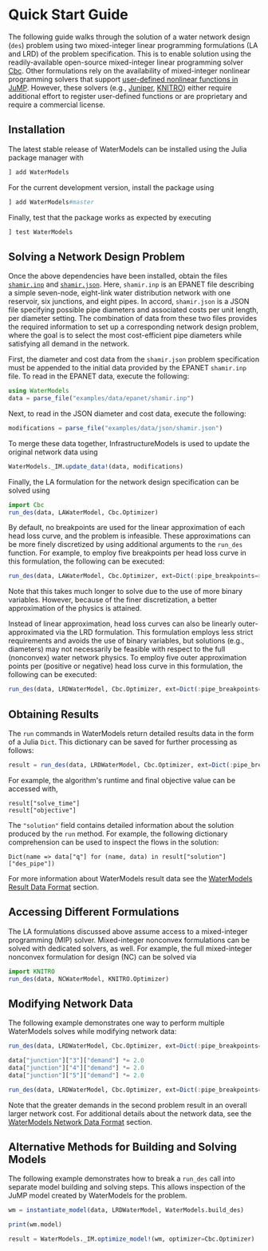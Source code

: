 # Quick Start Guide
The following guide walks through the solution of a water network design (`des`) problem using two mixed-integer linear programming formulations (LA and LRD) of the problem specification.
This is to enable solution using the readily-available open-source mixed-integer linear programming solver [Cbc](https://github.com/JuliaOpt/Cbc.jl).
Other formulations rely on the availability of mixed-integer nonlinear programming solvers that support [user-defined nonlinear functions in JuMP](http://www.juliaopt.org/JuMP.jl/dev/nlp/#User-defined-Functions-1).
However, these solvers (e.g., [Juniper](https://github.com/lanl-ansi/Juniper.jl), [KNITRO](https://github.com/JuliaOpt/KNITRO.jl)) either require additional effort to register user-defined functions or are proprietary and require a commercial license.

## Installation
The latest stable release of WaterModels can be installed using the Julia package manager with
```julia
] add WaterModels
```

For the current development version, install the package using
```julia
] add WaterModels#master
```

Finally, test that the package works as expected by executing
```julia
] test WaterModels
```

## Solving a Network Design Problem
Once the above dependencies have been installed, obtain the files [`shamir.inp`](https://raw.githubusercontent.com/lanl-ansi/WaterModels.jl/master/examples/data/epanet/shamir.inp) and [`shamir.json`](https://raw.githubusercontent.com/lanl-ansi/WaterModels.jl/master/examples/data/json/shamir.json).
Here, `shamir.inp` is an EPANET file describing a simple seven-node, eight-link water distribution network with one reservoir, six junctions, and eight pipes.
In accord, `shamir.json` is a JSON file specifying possible pipe diameters and associated costs per unit length, per diameter setting.
The combination of data from these two files provides the required information to set up a corresponding network design problem, where the goal is to select the most cost-efficient pipe diameters while satisfying all demand in the network.

First, the diameter and cost data from the `shamir.json` problem specification must be appended to the initial data provided by the EPANET `shamir.inp` file.
To read in the EPANET data, execute the following:

```julia
using WaterModels
data = parse_file("examples/data/epanet/shamir.inp")
```

Next, to read in the JSON diameter and cost data, execute the following:
```julia
modifications = parse_file("examples/data/json/shamir.json")
```

To merge these data together, InfrastructureModels is used to update the original network data using
```julia
WaterModels._IM.update_data!(data, modifications)
```

Finally, the LA formulation for the network design specification can be solved using
```julia
import Cbc
run_des(data, LAWaterModel, Cbc.Optimizer)
```

By default, no breakpoints are used for the linear approximation of each head loss curve, and the problem is infeasible.
These approximations can be more finely discretized by using additional arguments to the `run_des` function.
For example, to employ five breakpoints per head loss curve in this formulation, the following can be executed:
```julia
run_des(data, LAWaterModel, Cbc.Optimizer, ext=Dict(:pipe_breakpoints=>5))
```
Note that this takes much longer to solve due to the use of more binary variables.
However, because of the finer discretization, a better approximation of the physics is attained.

Instead of linear approximation, head loss curves can also be linearly outer-approximated via the LRD formulation.
This formulation employs less strict requirements and avoids the use of binary variables, but solutions (e.g., diameters) may not necessarily be feasible with respect to the full (nonconvex) water network physics.
To employ five outer approximation points per (positive or negative) head loss curve in this formulation, the following can be executed:
```julia
run_des(data, LRDWaterModel, Cbc.Optimizer, ext=Dict(:pipe_breakpoints=>5))
```

## Obtaining Results
The `run` commands in WaterModels return detailed results data in the form of a Julia `Dict`.
This dictionary can be saved for further processing as follows:
```julia
result = run_des(data, LRDWaterModel, Cbc.Optimizer, ext=Dict(:pipe_breakpoints=>5))
```

For example, the algorithm's runtime and final objective value can be accessed with,
```
result["solve_time"]
result["objective"]
```

The `"solution"` field contains detailed information about the solution produced by the `run` method.
For example, the following dictionary comprehension can be used to inspect the flows in the solution:
```
Dict(name => data["q"] for (name, data) in result["solution"]["des_pipe"])
```

For more information about WaterModels result data see the [WaterModels Result Data Format](@ref) section.

## Accessing Different Formulations
The LA formulations discussed above assume access to a mixed-integer programming (MIP) solver.
Mixed-integer nonconvex formulations can be solved with dedicated solvers, as well.
For example, the full mixed-integer nonconvex formulation for design (NC) can be solved via
```julia
import KNITRO
run_des(data, NCWaterModel, KNITRO.Optimizer)
```

## Modifying Network Data
The following example demonstrates one way to perform multiple WaterModels solves while modifying network data:
```julia
run_des(data, LRDWaterModel, Cbc.Optimizer, ext=Dict(:pipe_breakpoints=>5))

data["junction"]["3"]["demand"] *= 2.0
data["junction"]["4"]["demand"] *= 2.0
data["junction"]["5"]["demand"] *= 2.0

run_des(data, LRDWaterModel, Cbc.Optimizer, ext=Dict(:pipe_breakpoints=>5))
```
Note that the greater demands in the second problem result in an overall larger network cost.
For additional details about the network data, see the [WaterModels Network Data Format](@ref) section.

## Alternative Methods for Building and Solving Models
The following example demonstrates how to break a `run_des` call into separate model building and solving steps.
This allows inspection of the JuMP model created by WaterModels for the problem.
```julia
wm = instantiate_model(data, LRDWaterModel, WaterModels.build_des)

print(wm.model)

result = WaterModels._IM.optimize_model!(wm, optimizer=Cbc.Optimizer)
```
